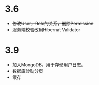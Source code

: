# 3.6
* ~~修改User，Role的关系，删除Permission~~
* ~~服务端校验改用Hibernat Validator~~

# 3.9
* 加入MongoDB，用于存储用户日志。
* 数据库沙勋分页
* 缓存